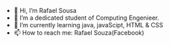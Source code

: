 - 👋 Hi, I’m Rafael Sousa
- 👀 I’m a dedicated student of Computing Engenieer.
- 🌱 I’m currently learning java, javaScipt, HTML & CSS
- 📫 How to reach me: Rafael Souza(Facebook)


